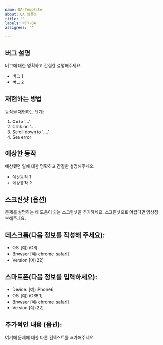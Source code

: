 ```yaml
---
name: QA-Template
about: QA 템플릿
title: ''
labels: 버그-QA
assignees: ''

---
```


##  버그 설명

버그에 대한 명확하고 간결한 설명해주세요.

- 버그 1
- 버그 2

## 재현하는 방법

동작을 재현하는 단계:

1. Go to '...'
2. Click on '....'
3. Scroll down to '....'
4. See error

## 예상한 동작

예상했던 일에 대한 명확하고 간결한 설명해주세요.

- 예상동작 1
- 예상동작 2

## 스크린샷 (옵션)

문제를 설명하는 데 도움이 되는 스크린샷을 추가하세요. 스크린샷으로 어렵다면 영상첨부해주세요.

## 데스크톱(다음 정보를 작성해 주세요):

- OS: [예) iOS]
- Browser [예) chrome, safari]
- Version [예) 22]

## 스마트폰(다음 정보를 입력하세요):

- Device: [예) iPhone6]
- OS: [예) iOS8.1]
- Browser [예) chrome, safari]
- Version [예) 22]

## 추가적인 내용 (옵션):

여기에 문제에 대한 다른 컨텍스트를 추가해주세요.
